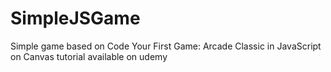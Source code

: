 # SimpleJSGame
Simple game based on Code Your First Game: Arcade Classic in JavaScript on Canvas tutorial available on udemy
